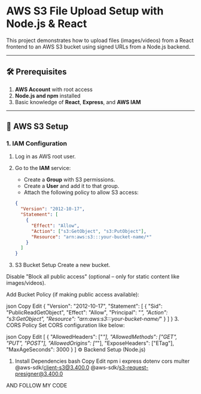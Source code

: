 # AWS S3 File Upload Setup with Node.js & React

This project demonstrates how to upload files (images/videos) from a React frontend to an AWS S3 bucket using signed URLs from a Node.js backend.

---

## 🛠 Prerequisites

1. **AWS Account** with root access
2. **Node.js and npm** installed
3. Basic knowledge of **React**, **Express**, and **AWS IAM**

---

## 🔐 AWS S3 Setup

### 1. IAM Configuration

1. Log in as AWS root user.
2. Go to the **IAM** service:
   - Create a **Group** with S3 permissions.
   - Create a **User** and add it to that group.
   - Attach the following policy to allow S3 access:

   ```json
   {
     "Version": "2012-10-17",
     "Statement": [
       {
         "Effect": "Allow",
         "Action": ["s3:GetObject", "s3:PutObject"],
         "Resource": "arn:aws:s3:::your-bucket-name/*"
       }
     ]
   }


2. S3 Bucket Setup
Create a new bucket.

Disable "Block all public access" (optional – only for static content like images/videos).

Add Bucket Policy (if making public access available):

json
Copy
Edit
{
  "Version": "2012-10-17",
  "Statement": [
    {
      "Sid": "PublicReadGetObject",
      "Effect": "Allow",
      "Principal": "*",
      "Action": "s3:GetObject",
      "Resource": "arn:aws:s3:::your-bucket-name/*"
    }
  ]
}
3. CORS Policy
Set CORS configuration like below:

json
Copy
Edit
[
  {
    "AllowedHeaders": ["*"],
    "AllowedMethods": ["GET", "PUT", "POST"],
    "AllowedOrigins": ["*"],
    "ExposeHeaders": ["ETag"],
    "MaxAgeSeconds": 3000
  }
]
⚙️ Backend Setup (Node.js)
1. Install Dependencies
bash
Copy
Edit
npm i express dotenv cors multer @aws-sdk/client-s3@3.400.0 @aws-sdk/s3-request-presigner@3.400.0

AND FOLLOW MY CODE
